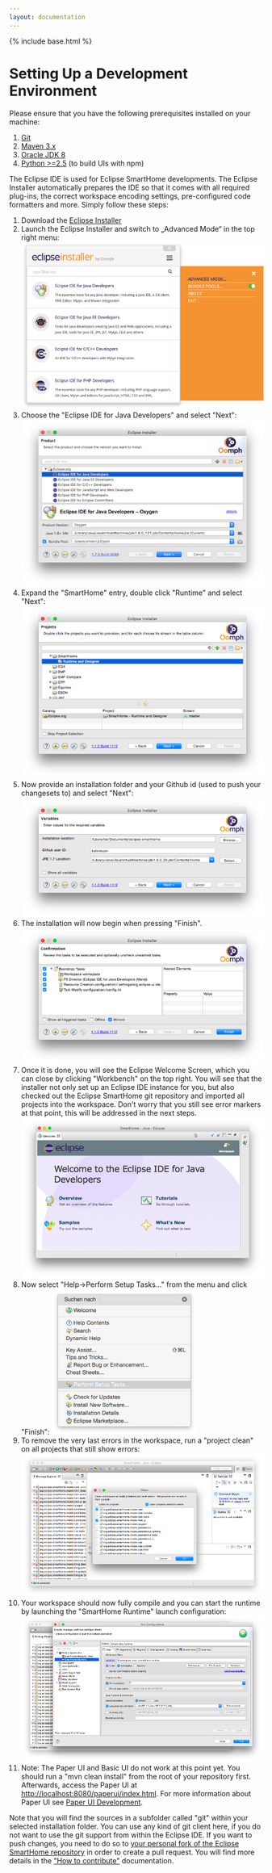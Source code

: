 ```yaml
---
layout: documentation
---
```


{% include base.html %}

# Setting Up a Development Environment

Please ensure that you have the following prerequisites installed on your machine:

1. [Git](https://git-scm.com/downloads)
1. [Maven 3.x](https://maven.apache.org/download.cgi)
1. [Oracle JDK 8](http://www.oracle.com/technetwork/java/javase/downloads/jdk8-downloads-2133151.html)
1. [Python >=2.5](https://www.python.org/downloads/) (to build UIs with npm)

The Eclipse IDE is used for Eclipse SmartHome developments. The Eclipse Installer automatically prepares the IDE so that it comes with all required plug-ins, the correct workspace encoding settings, pre-configured code formatters and more. Simply follow these steps:

1. Download the [Eclipse Installer](https://wiki.eclipse.org/Eclipse_Installer)
2. Launch the Eclipse Installer and switch to „Advanced Mode“ in the top right menu:
![Step 0](images/ide0.png)
3. Choose the "Eclipse IDE for Java Developers" and select "Next":
![Step 1](images/ide1.png)
4. Expand the "SmartHome" entry, double click "Runtime" and select "Next":
![Step 2](images/ide2.png)
5. Now provide an installation folder and your Github id (used to push your changesets to) and select "Next":
![Step 3](images/ide3.png)
6. The installation will now begin when pressing "Finish".
![Step 4](images/ide4.png)
7. Once it is done, you will see the Eclipse Welcome Screen, which you can close by clicking "Workbench" on the top right. You will see that the installer not only set up an Eclipse IDE instance for you, but also checked out the Eclipse SmartHome git repository and imported all projects into the workspace. Don't worry that you still see error markers at that point, this will be addressed in the next steps.
![Step 5](images/ide5.png)
8. Now select "Help->Perform Setup Tasks..." from the menu and click "Finish":
![Step 6](images/ide6.png)
9. To remove the very last errors in the workspace, run a "project clean" on all projects that still show errors:
![Step 7](images/ide7.png)
10. Your workspace should now fully compile and you can start the runtime by launching the "SmartHome Runtime" launch configuration:
![Step 8](images/ide8.png)
11. Note: The Paper UI and Basic UI do not work at this point yet. You should run a "mvn clean install" from the root of your repository first. Afterwards, access the Paper UI at [http://localhost:8080/paperui/index.html](http://localhost:8080/paperui/index.html). For more information about Paper UI see [Paper UI Development](notes.html#paperui-development-jshtml). 

Note that you will find the sources in a subfolder called "git" within your selected installation folder. You can use any kind of git client here, if you do not want to use the git support from within the Eclipse IDE.
If you want to push changes, you need to do so to [your personal fork of the Eclipse SmartHome repository](https://github.com/eclipse/smarthome/fork) in order to create a pull request. You will find more details in the ["How to contribute"](../community/contributing.html) documentation.
